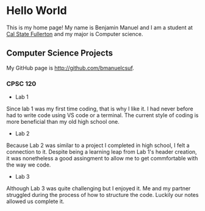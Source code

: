 # Hello World


This is my home page! My name is Benjamin Manuel and I am a student at [Cal State Fullerton](http://www.fullerton.edu/) and my major is Computer science.


## Computer Science Projects


My GitHub page is http://github.com/bmanuelcsuf.


### CPSC 120

* Lab 1

Since lab 1 was my first time coding, that is why I like it. I had never before had to write code using VS code or a terminal. The current style of coding is more beneficial than my old high school one.

* Lab 2

Because Lab 2 was similar to a project I completed in high school, I felt a connection to it. Despite being a learning leap from Lab 1's header creation, it was nonetheless a good assingment to allow me to get commfortable with the way we code.


* Lab 3


Although Lab 3 was quite challenging but I enjoyed it. Me and my partner struggled during the process of how to structure the code. Luckily our notes allowed us complete it.